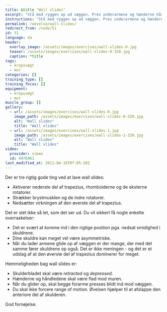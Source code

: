 ```yaml
---
title: &title "Wall slides"
excerpt: "Stå med ryggen op ad væggen. Pres underarmene og hænderne hårdt ind mod væggen. Lad armene glide op og ned ad væggen."
instructions: "Stå med ryggen op ad væggen. Pres underarmene og hænderne hårdt ind mod væggen. Lad armene glide op og ned ad væggen."
permalink: /oevelse/wall-slides/
redirect_from: /node/51
id: 51
language: da
header:
  overlay_image: /assets/images/exercises/wall-slides-0.jpg
  teaser: /assets/images/exercises/wall-slides-0-320.jpg
  caption: *title
tags:
  - kropsvægt
  - mur
categories: []
training_type: [] 
training_focus: []
equipment:
  - kropsvægt
  - mur
muscle_group: []
gallery:
  - url: /assets/images/exercises/wall-slides-0.jpg
    image_path: /assets/images/exercises/wall-slides-0-320.jpg
    alt: "Wall slides"
    title: "Wall slides"
  - url: /assets/images/exercises/wall-slides-1.jpg
    image_path: /assets/images/exercises/wall-slides-1-320.jpg
    alt: "Wall slides"
    title: "Wall slides"
video:
  provider: vimeo
  id: 4976461
last_modified_at: 2011-04-16T07:05:20Z
---
```


Der er tre rigtig gode ting ved at lave wall slides:

- Aktiverer nederste del af trapezius, rhomboiderne og de eksterne rotatorer.
- Strækker brystmusklen og de indre rotatorer.
- Nedsætter virkningen af den øverste del af trapezius.

Det er slet ikke så let, som det ser ud. Du vil sikkert få nogle enkelte overraskelser:

- Det er svært at komme ind i den rigtige position pga. nedsat smidighed i skuldrene.
- Dine skuldre kan meget vel være asymmetriske.
- Når du lader armene glide op af væggen er der mange, der med det samme fører skuldrene op også. Det er ikke meningen - og det er et udslag af at den øverste del af trapezius dominerer for meget.

Hemmeligheden bag wall slides er:

- Skulderbladet skal være _retracted_ og _depressed_.
- Hænderne og håndledene skal være flad mod muren.
- Når du glider op, skal begge forarme presses blidt ind mod væggen.
- Du skal ikke forcere range of motion. Øvelsen hjælper til at afslappe den anteriore del af skulderen.

God fornøjelse.
